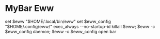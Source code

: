 # MyBar Eww

set $eww "$HOME/.local/bin/eww"
set $eww_config "$HOME/.config/eww/"
exec_always --no-startup-id killall $eww; $eww -c $eww_config daemon; $eww -c $eww_config open bar
